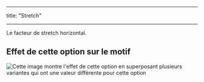 - - -
title: "Stretch"
- - -

Le facteur de stretch horizontal.

## Effet de cette option sur le motif

![Cette image montre l'effet de cette option en superposant plusieurs variantes qui ont une valeur différente pour cette option](shin_stretch_sample.svg "Effect of this option on the pattern")
